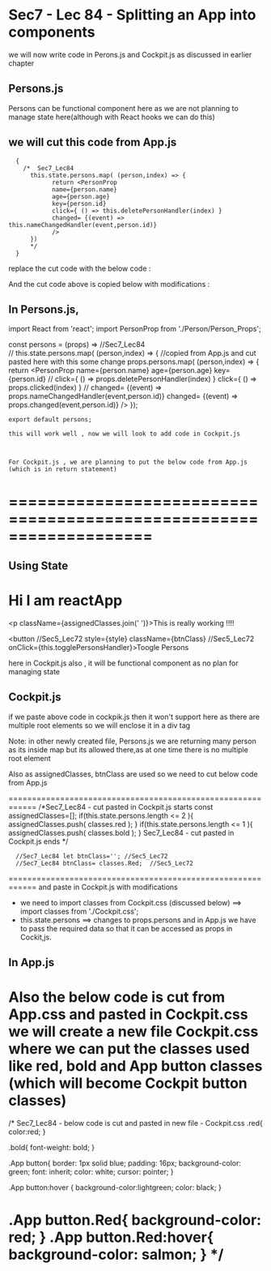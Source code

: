 Sec7 - Lec 84 - Splitting an App into components
================================================
we will now write code in Perons.js and Cockpit.js as discussed in earlier chapter


Persons.js
----------
Persons can be functional component here as we are not planning to manage state here(although with React hooks we can do this)

we will cut this code from App.js
-------------------------------
      {
        /*  Sec7_Lec84
          this.state.persons.map( (person,index) => {
                return <PersonProp 
                name={person.name} 
                age={person.age}
                key={person.id}
                click={ () => this.deletePersonHandler(index) } 
                changed= {(event) => this.nameChangedHandler(event,person.id)}
                />
          })
          */
      }
replace the cut code with the below code :
      <Persons 
          persons={this.state.persons}
          clicked={this.deletePersonHandler}
          changed={this.nameChangedHandler} />




And the cut code above is copied below with modifications :

In Persons.js,
-------------
import React from 'react';
import PersonProp from './Person/Person_Props';

const persons = (props) =>    //Sec7_Lec84  
  //  this.state.persons.map( (person,index) => { //copied from App.js and cut pasted here with this some change
        props.persons.map( (person,index) => {
        return <PersonProp 
        name={person.name} 
        age={person.age}
        key={person.id}
  //      click={ () => props.deletePersonHandler(index) } 
          click={ () => props.clicked(index) } 
//        changed= {(event) => props.nameChangedHandler(event,person.id)}
          changed= {(event) => props.changed(event,person.id)}
        />
    });


    export default persons;

    this will work well , now we will look to add code in Cockpit.js 


  
    For Cockpit.js , we are planning to put the below code from App.js (which is in return statement)
===================================================================
    <h2> Using State </h2>
    <h1>Hi I am reactApp</h1>
    <p className={assignedClasses.join(' ')}>This is really working !!!!</p>
    <button
        //Sec5_Lec72  style={style}
        className={btnClass} //Sec5_Lec72
        onClick={this.togglePersonsHandler}>Toogle Persons </button>
====================================================================

here in Cockpit.js also , it will be functional component as no plan for managing state


Cockpit.js
----------
if we paste above code in cockpik.js then it won't support here as there are multiple root elements
so we will enclose it in a div tag

Note: in other newly created file, Persons.js we are returning many person as its inside map
      but its allowed there,as at  one time there is no multiple root element 

Also as assignedClasses, btnClass are used so we need to cut below code from App.js

============================================================
/*Sec7_Lec84 - cut pasted in Cockpit.js starts
      const assignedClasses=[];
      if(this.state.persons.length <= 2 ){
                        assignedClasses.push( classes.red );
      }
      if(this.state.persons.length <= 1 ){
                        assignedClasses.push( classes.bold );
      }
Sec7_Lec84 - cut pasted in Cockpit.js ends  */

      //Sec7_Lec84 let btnClass=''; //Sec5_Lec72
      //Sec7_Lec84 btnClass= classes.Red;  //Sec5_Lec72
============================================================
and paste in Cockpit.js with modifications 
 - we need to import classes from Cockpit.css (discussed below) ==> import classes from './Cockpit.css';
 - this.state.persons ==> changes to props.persons and in App.js we have to pass the required data so that it can be accessed as props in Cockit,js. 

 In App.js
 --------
  <Cockpit 
        showPersons={this.state.showPersons}
        persons={this.state.persons} 
        clicked={this.togglePersonsHandler}/>

Also the below code is cut from App.css and pasted in Cockpit.css
we will create a new file Cockpit.css
where we can put the classes used like red, bold and App button classes (which will become Cockpit button classes)
===========================================================
/* Sec7_Lec84 - below code is cut and pasted in new file - Cockpit.css
.red{
color:red;
}

.bold{
font-weight: bold;
}

.App button{
  border: 1px solid blue;
  padding: 16px;
  background-color: green;
  font: inherit;
  color: white;
  cursor: pointer;
}

.App button:hover {
background-color:lightgreen;
color: black;
}

.App button.Red{
background-color: red;
}
.App button.Red:hover{
  background-color: salmon;
}
  */
===========================================================
